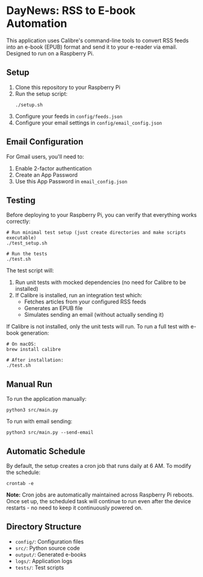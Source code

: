 # DayNews: RSS to E-book Automation

This application uses Calibre's command-line tools to convert RSS feeds into an e-book (EPUB) format and send it to your e-reader via email. Designed to run on a Raspberry Pi.

## Setup

1. Clone this repository to your Raspberry Pi
2. Run the setup script:
   ```
   ./setup.sh
   ```
3. Configure your feeds in `config/feeds.json`
4. Configure your email settings in `config/email_config.json`

## Email Configuration

For Gmail users, you'll need to:
1. Enable 2-factor authentication
2. Create an App Password
3. Use this App Password in `email_config.json`

## Testing

Before deploying to your Raspberry Pi, you can verify that everything works correctly:

```
# Run minimal test setup (just create directories and make scripts executable)
./test_setup.sh

# Run the tests
./test.sh
```

The test script will:
1. Run unit tests with mocked dependencies (no need for Calibre to be installed)
2. If Calibre is installed, run an integration test which:
   - Fetches articles from your configured RSS feeds
   - Generates an EPUB file
   - Simulates sending an email (without actually sending it)

If Calibre is not installed, only the unit tests will run. To run a full test with e-book generation:
```
# On macOS:
brew install calibre

# After installation:
./test.sh
```

## Manual Run

To run the application manually:
```
python3 src/main.py
```

To run with email sending:
```
python3 src/main.py --send-email
```

## Automatic Schedule

By default, the setup creates a cron job that runs daily at 6 AM. To modify the schedule:
```
crontab -e
```

**Note:** Cron jobs are automatically maintained across Raspberry Pi reboots. Once set up, the scheduled task will continue to run even after the device restarts - no need to keep it continuously powered on.

## Directory Structure

- `config/`: Configuration files
- `src/`: Python source code
- `output/`: Generated e-books
- `logs/`: Application logs
- `tests/`: Test scripts
